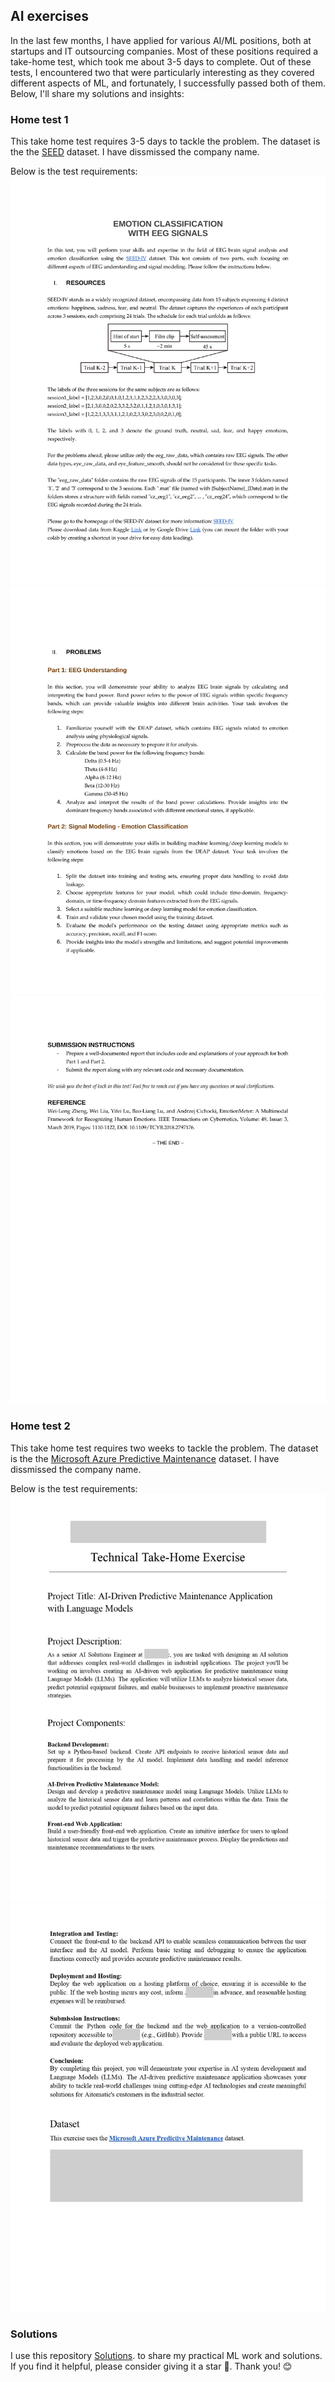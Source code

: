 ## AI exercises

In the last few months, I have applied for various AI/ML positions, both at startups and IT outsourcing companies. Most of these positions required a take-home test, which took me about 3-5 days to complete. Out of these tests, I encountered two that were particularly interesting as they covered different aspects of ML, and fortunately, I successfully passed both of them. Below, I'll share my solutions and insights: 

### Home test 1
This take home test requires 3-5 days to tackle the problem. The dataset is the the [SEED](https://www.kaggle.com/datasets/phhasian0710/seed-iv?resource=download) dataset. I have dissmissed the company name.

Below is the test requirements:
![Page_1](https://github.com/truongpl/hometest/blob/main/assets/HT0_P1.jpg)
![Page_2](https://github.com/truongpl/hometest/blob/main/assets/HT0_P2.jpg)
![Page_3](https://github.com/truongpl/hometest/blob/main/assets/HT0_P3.jpg)

### Home test 2
This take home test requires two weeks to tackle the problem. The dataset is the the [Microsoft Azure Predictive Maintenance](https://www.kaggle.com/datasets/arnabbiswas1/microsoft-azure-predictive-maintenance) dataset. I have dissmissed the company name.

Below is the test requirements:
![Page_4](https://github.com/truongpl/hometest/blob/main/assets/HT1_P1.png)
![Page_5](https://github.com/truongpl/hometest/blob/main/assets/HT1_P2.png)


### Solutions
I use this repository [Solutions](https://github.com/truongpl/hometest). to share my practical ML work and solutions. If you find it helpful, please consider giving it a star 🌟. Thank you! 😊